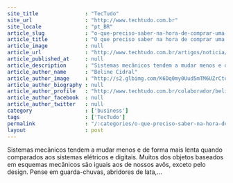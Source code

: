 ```yaml
---
site_title               : "TecTudo"
site_url                 : "http://www.techtudo.com.br"
site_locale              : "pt_BR"
article_slug             : "o-que-preciso-saber-na-hora-de-comprar-uma-camera-digital"
article_title            : "O que preciso saber na hora de comprar uma câmera digital?"
article_image            : null
article_url              : "http://www.techtudo.com.br/artigos/noticia/2010/12/o-que-preciso-saber-na-hora-de-comprar-uma-camera-digital.html"
article_published_at     : null
article_description      : "Sistemas mecânicos tendem a mudar menos e de forma mais lenta quando comparados aos sistemas elétricos e digitais. Muitos dos objetos baseados em esquemas mecânicos são iguais aos de nossos avôs, exceto pelo design. Pense em guarda-chuvas, abridores de lata,..."
article_author_name      : "Beline Cidral"
article_author_image     : "http://s2.glbimg.com/K6Dq0my0Uud5mTM6UZrCto7y_Bw=/30x30/s2.glbimg.com/SaD1n0_T84URCrGrtUAxmYQrYNA=/0x0:140x140/75x75/s.glbimg.com/po/tt2/f/original/2013/01/25/beline_cidral.jpg"
article_author_biography : null
article_author_profile   : "http://www.techtudo.com.br/colaborador/beline-cidral.html"
article_author_facebook  : null
article_author_twitter   : null
category                 : ['business']
tags                     : ['TecTudo']
permalink                : "/:categories/o-que-preciso-saber-na-hora-de-comprar-uma-camera-digital/"
layout                   : post
---
```


Sistemas mecânicos tendem a mudar menos e de forma mais lenta quando comparados aos sistemas elétricos e digitais. Muitos dos objetos baseados em esquemas mecânicos são iguais aos de nossos avôs, exceto pelo design. Pense em guarda-chuvas, abridores de lata,...

